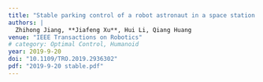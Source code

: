 ```yaml
---
title: "Stable parking control of a robot astronaut in a space station based on human dynamics"
authors: |
  Zhihong Jiang, **Jiafeng Xu**, Hui Li, Qiang Huang
venue: "IEEE Transactions on Robotics"
# category: Optimal Control, Humanoid
year: 2019-9-20
doi: "10.1109/TRO.2019.2936302"
pdf: "2019-9-20 stable.pdf"
---
```

